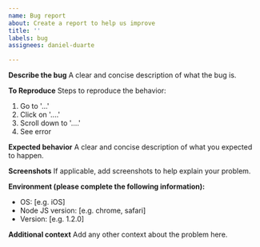 ```yaml
---
name: Bug report
about: Create a report to help us improve
title: ''
labels: bug
assignees: daniel-duarte

---
```


**Describe the bug**
A clear and concise description of what the bug is.

**To Reproduce**
Steps to reproduce the behavior:
1. Go to '...'
2. Click on '....'
3. Scroll down to '....'
4. See error

**Expected behavior**
A clear and concise description of what you expected to happen.

**Screenshots**
If applicable, add screenshots to help explain your problem.

**Environment (please complete the following information):**
 - OS: [e.g. iOS]
 - Node JS version: [e.g. chrome, safari]
 - Version: [e.g. 1.2.0]

**Additional context**
Add any other context about the problem here.

